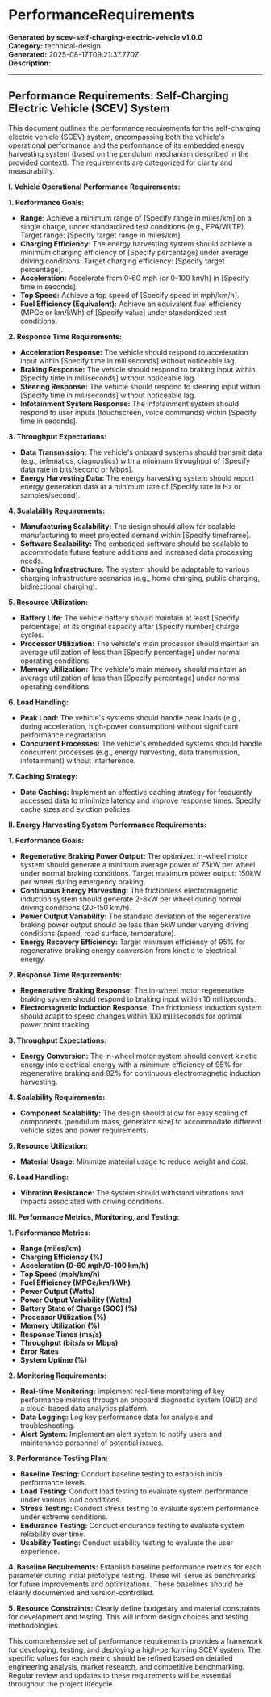 # PerformanceRequirements

**Generated by scev-self-charging-electric-vehicle v1.0.0**  
**Category:** technical-design  
**Generated:** 2025-08-17T09:21:37.770Z  
**Description:** 

---

## Performance Requirements: Self-Charging Electric Vehicle (SCEV) System

This document outlines the performance requirements for the self-charging electric vehicle (SCEV) system, encompassing both the vehicle's operational performance and the performance of its embedded energy harvesting system (based on the pendulum mechanism described in the provided context).  The requirements are categorized for clarity and measurability.


**I. Vehicle Operational Performance Requirements:**

**1. Performance Goals:**

* **Range:** Achieve a minimum range of [Specify range in miles/km] on a single charge, under standardized test conditions (e.g., EPA/WLTP).  Target range: [Specify target range in miles/km].
* **Charging Efficiency:** The energy harvesting system should achieve a minimum charging efficiency of [Specify percentage] under average driving conditions. Target charging efficiency: [Specify target percentage].
* **Acceleration:**  Accelerate from 0-60 mph (or 0-100 km/h) in [Specify time in seconds].
* **Top Speed:** Achieve a top speed of [Specify speed in mph/km/h].
* **Fuel Efficiency (Equivalent):**  Achieve an equivalent fuel efficiency (MPGe or km/kWh) of [Specify value] under standardized test conditions.


**2. Response Time Requirements:**

* **Acceleration Response:** The vehicle should respond to acceleration input within [Specify time in milliseconds] without noticeable lag.
* **Braking Response:** The vehicle should respond to braking input within [Specify time in milliseconds] without noticeable lag.
* **Steering Response:** The vehicle should respond to steering input within [Specify time in milliseconds] without noticeable lag.
* **Infotainment System Response:** The infotainment system should respond to user inputs (touchscreen, voice commands) within [Specify time in seconds].


**3. Throughput Expectations:**

* **Data Transmission:** The vehicle's onboard systems should transmit data (e.g., telematics, diagnostics) with a minimum throughput of [Specify data rate in bits/second or Mbps].
* **Energy Harvesting Data:** The energy harvesting system should report energy generation data at a minimum rate of [Specify rate in Hz or samples/second].


**4. Scalability Requirements:**

* **Manufacturing Scalability:** The design should allow for scalable manufacturing to meet projected demand within [Specify timeframe].
* **Software Scalability:** The embedded software should be scalable to accommodate future feature additions and increased data processing needs.
* **Charging Infrastructure:** The system should be adaptable to various charging infrastructure scenarios (e.g., home charging, public charging, bidirectional charging).


**5. Resource Utilization:**

* **Battery Life:** The vehicle battery should maintain at least [Specify percentage] of its original capacity after [Specify number] charge cycles.
* **Processor Utilization:**  The vehicle's main processor should maintain an average utilization of less than [Specify percentage] under normal operating conditions.
* **Memory Utilization:** The vehicle's main memory should maintain an average utilization of less than [Specify percentage] under normal operating conditions.


**6. Load Handling:**

* **Peak Load:** The vehicle's systems should handle peak loads (e.g., during acceleration, high-power consumption) without significant performance degradation.
* **Concurrent Processes:** The vehicle's embedded systems should handle concurrent processes (e.g., energy harvesting, data transmission, infotainment) without interference.


**7. Caching Strategy:**

* **Data Caching:** Implement an effective caching strategy for frequently accessed data to minimize latency and improve response times.  Specify cache sizes and eviction policies.


**II. Energy Harvesting System Performance Requirements:**

**1. Performance Goals:**

* **Regenerative Braking Power Output:**  The optimized in-wheel motor system should generate a minimum average power of 75kW per wheel under normal braking conditions. Target maximum power output: 150kW per wheel during emergency braking.
* **Continuous Energy Harvesting:**  The frictionless electromagnetic induction system should generate 2-8kW per wheel during normal driving conditions (20-150 km/h).
* **Power Output Variability:** The standard deviation of the regenerative braking power output should be less than 5kW under varying driving conditions (speed, road surface, temperature).
* **Energy Recovery Efficiency:** Target minimum efficiency of 95% for regenerative braking energy conversion from kinetic to electrical energy.


**2. Response Time Requirements:**

* **Regenerative Braking Response:** The in-wheel motor regenerative braking system should respond to braking input within 10 milliseconds.
* **Electromagnetic Induction Response:** The frictionless induction system should adapt to speed changes within 100 milliseconds for optimal power point tracking.


**3. Throughput Expectations:**

* **Energy Conversion:** The in-wheel motor system should convert kinetic energy into electrical energy with a minimum efficiency of 95% for regenerative braking and 92% for continuous electromagnetic induction harvesting.


**4. Scalability Requirements:**

* **Component Scalability:**  The design should allow for easy scaling of components (pendulum mass, generator size) to accommodate different vehicle sizes and power requirements.


**5. Resource Utilization:**

* **Material Usage:** Minimize material usage to reduce weight and cost.


**6. Load Handling:**

* **Vibration Resistance:** The system should withstand vibrations and impacts associated with driving conditions.


**III.  Performance Metrics, Monitoring, and Testing:**

**1. Performance Metrics:**

* **Range (miles/km)**
* **Charging Efficiency (%)**
* **Acceleration (0-60 mph/0-100 km/h)**
* **Top Speed (mph/km/h)**
* **Fuel Efficiency (MPGe/km/kWh)**
* **Power Output (Watts)**
* **Power Output Variability (Watts)**
* **Battery State of Charge (SOC) (%)**
* **Processor Utilization (%)**
* **Memory Utilization (%)**
* **Response Times (ms/s)**
* **Throughput (bits/s or Mbps)**
* **Error Rates**
* **System Uptime (%)**


**2. Monitoring Requirements:**

* **Real-time Monitoring:** Implement real-time monitoring of key performance metrics through an onboard diagnostic system (OBD) and a cloud-based data analytics platform.
* **Data Logging:** Log key performance data for analysis and troubleshooting.
* **Alert System:** Implement an alert system to notify users and maintenance personnel of potential issues.


**3. Performance Testing Plan:**

* **Baseline Testing:** Conduct baseline testing to establish initial performance levels.
* **Load Testing:** Conduct load testing to evaluate system performance under various load conditions.
* **Stress Testing:** Conduct stress testing to evaluate system performance under extreme conditions.
* **Endurance Testing:** Conduct endurance testing to evaluate system reliability over time.
* **Usability Testing:** Conduct usability testing to evaluate the user experience.


**4. Baseline Requirements:**  Establish baseline performance metrics for each parameter during initial prototype testing. These will serve as benchmarks for future improvements and optimizations.  These baselines should be clearly documented and version-controlled.

**5. Resource Constraints:**  Clearly define budgetary and material constraints for development and testing.  This will inform design choices and testing methodologies.


This comprehensive set of performance requirements provides a framework for developing, testing, and deploying a high-performing SCEV system.  The specific values for each metric should be refined based on detailed engineering analysis, market research, and competitive benchmarking.  Regular review and updates to these requirements will be essential throughout the project lifecycle.
